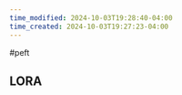 ```yaml
---
time_modified: 2024-10-03T19:28:40-04:00
time_created: 2024-10-03T19:27:23-04:00
---
```

#peft

## LORA
